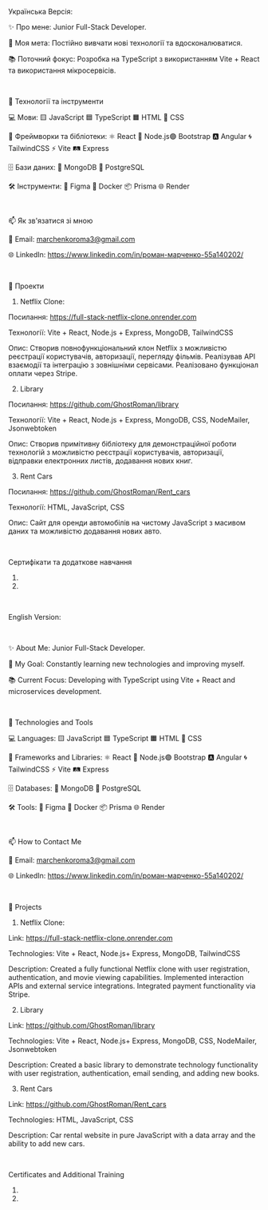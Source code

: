 Українська Версiя:

✨ Про мене: Junior Full-Stack Developer.

🌟 Моя мета: Постійно вивчати нові технології та вдосконалюватися.

📚 Поточний фокус: Розробка на TypeScript з використанням Vite + React та використання мікросервісів.

<br>

🔧 Технології та інструменти

💻 Мови: 🟨 JavaScript 🟦 TypeScript 🟧 HTML 🎨 CSS

🚀 Фреймворки та бібліотеки: ⚛️ React 🌿 Node.js🟣 Bootstrap 🅰️ Angular 🌀 TailwindCSS ⚡ Vite 🛤️ Express

🗄️ Бази даних: 🍃 MongoDB 🐘 PostgreSQL

🛠️ Інструменти: 🎨 Figma 🐳 Docker 📦 Prisma 🌐 Render

<br>

📫 Як зв'язатися зі мною

📧 Email: marchenkoroma3@gmail.com

🌐 LinkedIn: https://www.linkedin.com/in/роман-марченко-55a140202/

<br>

🚀 Проекти

   1. Netflix Clone:

Посилання: https://full-stack-netflix-clone.onrender.com

Технології: Vite + React, Node.js + Express, MongoDB, TailwindCSS

Опис: Створив повнофункціональний клон Netflix з можливістю реєстрації користувачів, авторизації, перегляду фільмів. Реалізував API взаємодії та інтеграцію з зовнішніми сервісами. Реалізовано функціонал оплати через Stripe.

   2. Library

Посилання: https://github.com/GhostRoman/library

Технології: Vite + React, Node.js + Express, MongoDB, CSS, NodeMailer, Jsonwebtoken

Опис: Створив примітивну бібліотеку для демонстраційної роботи технологій з можливістю реєстрації користувачів, авторизації, відправки електронних листів, додавання нових книг.

   3. Rent Cars

Посилання: https://github.com/GhostRoman/Rent_cars

Технології: HTML, JavaScript, CSS

Опис: Сайт для оренди автомобілів на чистому JavaScript з масивом даних та можливістю додавання нових авто.

<br>

Сертифікати та додаткове навчання

1.
2.

<br>

English Version:

<br>

✨ About Me: Junior Full-Stack Developer.

🌟 My Goal: Constantly learning new technologies and improving myself.

📚 Current Focus: Developing with TypeScript using Vite + React and microservices development.

<br>

🔧 Technologies and Tools

💻 Languages: 🟨 JavaScript 🟦 TypeScript 🟧 HTML 🎨 CSS

🚀 Frameworks and Libraries: ⚛️ React 🌿 Node.js🟣 Bootstrap 🅰️ Angular 🌀 TailwindCSS ⚡ Vite 🛤️ Express

🗄️ Databases: 🍃 MongoDB 🐘 PostgreSQL

🛠️ Tools: 🎨 Figma 🐳 Docker 📦 Prisma 🌐 Render

<br>

📫 How to Contact Me

📧 Email: marchenkoroma3@gmail.com

🌐 LinkedIn: https://www.linkedin.com/in/роман-марченко-55a140202/

<br>

🚀 Projects

   1. Netflix Clone:

Link: https://full-stack-netflix-clone.onrender.com

Technologies: Vite + React, Node.js+ Express, MongoDB, TailwindCSS

Description: Created a fully functional Netflix clone with user registration, authentication, and movie viewing capabilities. Implemented interaction APIs and external service integrations. Integrated payment functionality via Stripe.

   2. Library

Link: https://github.com/GhostRoman/library

Technologies: Vite + React, Node.js+ Express, MongoDB, CSS, NodeMailer, Jsonwebtoken

Description: Created a basic library to demonstrate technology functionality with user registration, authentication, email sending, and adding new books.

   3. Rent Cars

Link: https://github.com/GhostRoman/Rent_cars

Technologies: HTML, JavaScript, CSS

Description: Car rental website in pure JavaScript with a data array and the ability to add new cars.

<br>

Certificates and Additional Training

1.
2.

<br>


